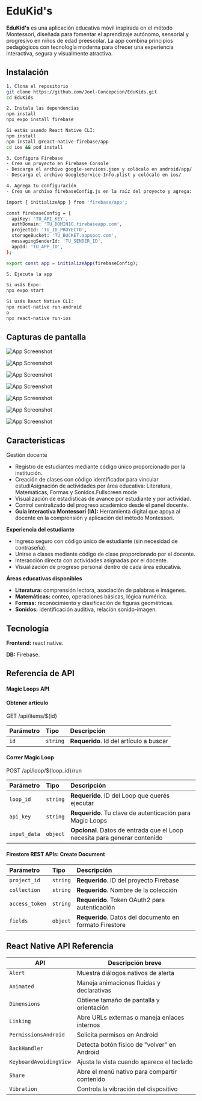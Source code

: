 
# EduKid's

**EduKid's** es una aplicación educativa móvil inspirada en el método Montessori, diseñada para fomentar el aprendizaje autónomo, sensorial y progresivo en niños de edad preescolar. La app combina principios pedagógicos con tecnología moderna para ofrecer una experiencia interactiva, segura y visualmente atractiva.

## Instalación

```bash
1. Clona el repositorio
git clone https://github.com/Joel-Concepcion/EduKids.git
cd EduKids

2. Instala las dependencias
npm install
npx expo install firebase

Si estás usando React Native CLI:
npm install
npm install @react-native-firebase/app
cd ios && pod install

3. Configura Firebase
- Crea un proyecto en Firebase Console
- Descarga el archivo google-services.json y colócalo en android/app/
- Descarga el archivo GoogleService-Info.plist y colócalo en ios/

4. Agrega tu configuración
- Crea un archivo firebaseConfig.js en la raíz del proyecto y agrega:

import { initializeApp } from 'firebase/app';

const firebaseConfig = {
  apiKey: 'TU_API_KEY',
  authDomain: 'TU_DOMINIO.firebaseapp.com',
  projectId: 'TU_ID_PROYECTO',
  storageBucket: 'TU_BUCKET.appspot.com',
  messagingSenderId: 'TU_SENDER_ID',
  appId: 'TU_APP_ID',
};

export const app = initializeApp(firebaseConfig);

5. Ejecuta la app

Si usás Expo:
npx expo start

Si usás React Native CLI:
npx react-native run-android
o
npx react-native run-ios
```

## Capturas de pantalla

![App Screenshot](src/assets/screenshot//Screenshot_2025-09-07-10-04-57-484_host.exp.exponent.jpg)

![App Screenshot](src/assets/screenshot//Screenshot_2025-09-07-10-05-02-733_host.exp.exponent.jpg)

![App Screenshot](src/assets/screenshot//Screenshot_2025-09-07-10-05-10-462_host.exp.exponent.jpg)

![App Screenshot](src/assets/screenshot//Screenshot_2025-09-07-10-05-14-770_host.exp.exponent.jpg)

![App Screenshot](src/assets/screenshot//Screenshot_2025-09-07-10-05-17-331_host.exp.exponent.jpg)

![App Screenshot](src/assets/screenshot//Screenshot_2025-09-07-10-05-26-116_host.exp.exponent.jpg)

![App Screenshot](src/assets/screenshot//Screenshot_2025-09-07-10-05-33-169_host.exp.exponent.jpg)



## Características

Gestión docente
- Registro de estudiantes mediante código único proporcionado por la institución.
- Creación de clases con código identificador para vincular estudiAsignación de actividades por área educativa: Literatura, Matemáticas, Formas y Sonidos.Fullscreen mode
- Visualización de estadísticas de avance por estudiante y por actividad.
- Control centralizado del progreso académico desde el panel docente.
- **Guía interactiva Montessori (IA):** Herramienta digital que apoya al docente en la comprensión y aplicación del método Montessori.

**Experiencia del estudiante**
- Ingreso seguro con código único de estudiante (sin necesidad de contraseña).
- Unirse a clases mediante código de clase proporcionado por el docente.
- Interacción directa con actividades asignadas por el docente.
- Visualización de progreso personal dentro de cada área educativa.

**Áreas educativas disponibles**
- **Literatura:** comprensión lectora, asociación de palabras e imágenes.
- **Matemáticas:** conteo, operaciones básicas, lógica numérica.
- **Formas:** reconocimiento y clasificación de figuras geométricas.
- **Sonidos:** identificación auditiva, relación sonido-imagen.
## Tecnología

**Frontend:** react native.

**DB:** Firebase.


## Referencia de API
#### Magic Loops API
#### Obtener artículo

  GET /api/items/${id}

| Parámetro | Tipo     | Descripción                       |
| :-------- | :------- | :-------------------------------- |
| `id`      | `string` | **Requerido**. Id del artículo a buscar|

#### Correr Magic Loop

  POST /api/loop/${loop_id}/run

| Parámetro     | Tipo     | Descripción                                                                 |
| :------------ | :------- | :-------------------------------------------------------------------------- |
| `loop_id`     | `string` | **Requerido**. ID del Loop que querés ejecutar                               |
| `api_key`     | `string` | **Requerido**. Tu clave de autenticación para Magic Loops                    |
| `input_data`  | `object` | **Opcional**. Datos de entrada que el Loop necesita para generar contenido  |

#### Firestore REST APIs: Create Document

| Parámetro       | Tipo     | Descripción                                 |
| :-------------- | :------- | :------------------------------------------ |
| `project_id`    | `string` | **Requerido**. ID del proyecto Firebase      |
| `collection`    | `string` | **Requerido**. Nombre de la colección        |
| `access_token`  | `string` | **Requerido**. Token OAuth2 para autenticación |
| `fields`        | `object` | **Requerido**. Datos del documento en formato Firestore |

## React Native API Referencia

| API                  | Descripción breve                                      |
|----------------------|--------------------------------------------------------|
| `Alert`              | Muestra diálogos nativos de alerta                     |
| `Animated`           | Maneja animaciones fluidas y declarativas              |
| `Dimensions`         | Obtiene tamaño de pantalla y orientación               |
| `Linking`            | Abre URLs externas o maneja enlaces internos           |
| `PermissionsAndroid` | Solicita permisos en Android                           |
| `BackHandler`        | Detecta botón físico de "volver" en Android            |
| `KeyboardAvoidingView` | Ajusta la vista cuando aparece el teclado            |
| `Share`              | Abre el menú nativo para compartir contenido           |
| `Vibration`          | Controla la vibración del dispositivo                  |
